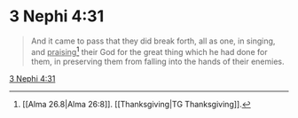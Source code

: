 # 3 Nephi 4:31

> And it came to pass that they did break forth, all as one, in singing, and <u>praising</u>[^a] their God for the great thing which he had done for them, in preserving them from falling into the hands of their enemies.

[3 Nephi 4:31](https://www.churchofjesuschrist.org/study/scriptures/bofm/3-ne/4?lang=eng&id=p31#p31)


[^a]: [[Alma 26.8|Alma 26:8]]. [[Thanksgiving|TG Thanksgiving]].  
